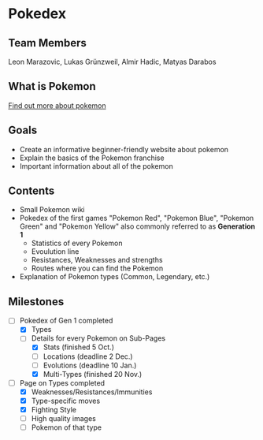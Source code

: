 # Pokedex

## Team Members
Leon Marazovic, Lukas Grünzweil, Almir Hadic, Matyas Darabos

## What is Pokemon
[Find out more about pokemon](Pokemon.md)

## Goals
- Create an informative beginner-friendly website about pokemon
- Explain the basics of the Pokemon franchise
- Important information about all of the pokemon

## Contents
- Small Pokemon wiki
- Pokedex of the first games "Pokemon Red", "Pokemon Blue", "Pokemon Green" and "Pokemon Yellow" also commonly referred to as **Generation 1**
    - Statistics of every Pokemon
    - Evoulution line 
    - Resistances, Weaknesses and strengths
    - Routes where you can find the Pokemon
- Explanation of Pokemon types (Common, Legendary, etc.)

## Milestones
- [ ] Pokedex of Gen 1 completed
    - [x] Types
    - [ ] Details for every Pokemon on Sub-Pages
        - [x] Stats (finished 5 Oct.)
        - [ ] Locations (deadline 2 Dec.)
        - [ ] Evolutions (deadline 10 Jan.)
        - [x] Multi-Types (finished 20 Nov.)
- [ ] Page on Types completed
    - [x] Weaknesses/Resistances/Immunities
    - [x] Type-specific moves
    - [x] Fighting Style
    - [ ] High quality images
    - [ ] Pokemon of that type
